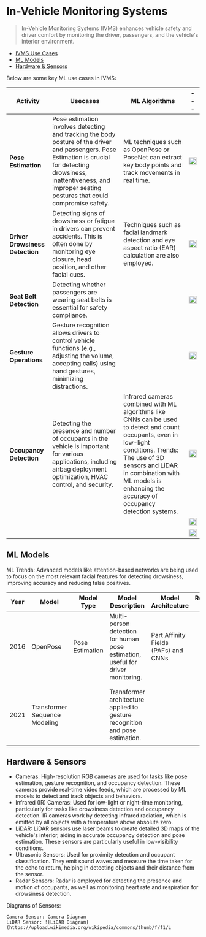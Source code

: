 # In-Vehicle Monitoring Systems 

> In-Vehicle Monitoring Systems (IVMS) enhances vehicle safety and driver comfort by monitoring the driver, passengers, and the vehicle's interior environment.

- [IVMS Use Cases]()
- [ML Models]()
- [Hardware & Sensors]()

Below are some key ML use cases in IVMS:

|Activity|Usecases|ML Algorithms|---|
|---|---|----|---|
|<h4>Pose Estimation</h4>|Pose estimation involves detecting and tracking the body posture of the driver and passengers. Pose Estimation is crucial for detecting drowsiness, inattentiveness, and improper seating postures that could compromise safety.|ML techniques such as OpenPose or PoseNet can extract key body points and track movements in real time.|<img src="https://i.ytimg.com/vi/UZqpqNsC84Y/maxresdefault.jpg" height="100%" width="100%" />|
|<h4>Driver Drowsiness Detection</h4>|Detecting signs of drowsiness or fatigue in drivers can prevent accidents. This is often done by monitoring eye closure, head position, and other facial cues.|Techniques such as facial landmark detection and eye aspect ratio (EAR) calculation are also employed.|<img src="https://i.ytimg.com/vi/UZqpqNsC84Y/maxresdefault.jpg" height="100%" width="100%" />|
|<h4>Seat Belt Detection</h4>|Detecting whether passengers are wearing seat belts is essential for safety compliance.||<img src="" height="100%" width="100%" />|
|<h4>Gesture Operations</h4>|Gesture recognition allows drivers to control vehicle functions (e.g., adjusting the volume, accepting calls) using hand gestures, minimizing distractions.||<img src="" height="100%" width="100%" />|
|<h4>Occupancy Detection</h4>|Detecting the presence and number of occupants in the vehicle is important for various applications, including airbag deployment optimization, HVAC control, and security.|Infrared cameras combined with ML algorithms like CNNs can be used to detect and count occupants, even in low-light conditions. Trends: The use of 3D sensors and LiDAR in combination with ML models is enhancing the accuracy of occupancy detection systems.|<img src="" height="100%" width="100%" />|
|<h4></h4>|||<img src="" height="100%" width="100%" />|
|<h4></h4>|||<img src="" height="100%" width="100%" />|

    
## ML Models

ML Trends: Advanced models like attention-based networks are being used to focus on the most relevant facial features for detecting drowsiness, improving accuracy and reducing false positives.

|Year|Model|Model Type|Model Description|Model Architecture|Research Paper|Code|Benchmarks|
|---|---|---|---|---|---|---|---|
|2016|OpenPose|Pose Estimation|Multi-person detection for human pose estimation, useful for driver monitoring.|Part Affinity Fields (PAFs) and CNNs||||
|||||||||
|||||||||
|2021|Transformer Sequence Modeling||Transformer architecture applied to gesture recognition and pose estimation.|||||
|||||||||

## Hardware & Sensors

- Cameras: High-resolution RGB cameras are used for tasks like pose estimation, gesture recognition, and occupancy detection. These cameras provide real-time video feeds, which are processed by ML models to detect and track objects and behaviors.
- Infrared (IR) Cameras: Used for low-light or night-time monitoring, particularly for tasks like drowsiness detection and occupancy detection. IR cameras work by detecting infrared radiation, which is emitted by all objects with a temperature above absolute zero.
- LiDAR: LiDAR sensors use laser beams to create detailed 3D maps of the vehicle's interior, aiding in accurate occupancy detection and pose estimation. These sensors are particularly useful in low-visibility conditions.
- Ultrasonic Sensors: Used for proximity detection and occupant classification. They emit sound waves and measure the time taken for the echo to return, helping in detecting objects and their distance from the sensor.
- Radar Sensors: Radar is employed for detecting the presence and motion of occupants, as well as monitoring heart rate and respiration for drowsiness detection.

Diagrams of Sensors:

    Camera Sensor: Camera Diagram
    LiDAR Sensor: ![LiDAR Diagram](https://upload.wikimedia.org/wikipedia/commons/thumb/f/f1/L

